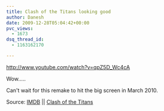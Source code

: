 ```yaml
---
title: Clash of the Titans looking good
author: Danesh
date: 2009-12-28T05:04:42+00:00
pvc_views:
  - 1673
dsq_thread_id:
  - 1163162170

---
```

http://www.youtube.com/watch?v=qpZ5D_Wc4cA

Wow..... 

Can't wait for this remake to hit the big screen in March 2010.

Source: [IMDB][1] || [Clash of the Titans][2]

 [1]: http://www.imdb.com/title/tt0800320/
 [2]: http://clash-of-the-titans.warnerbros.com/